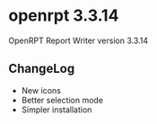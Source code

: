 # openrpt 3.3.14  
OpenRPT Report Writer version 3.3.14 

## ChangeLog 
- New icons  
- Better selection mode   
- Simpler installation  
